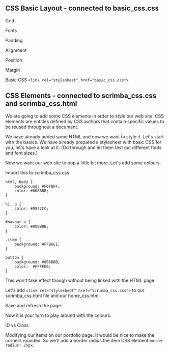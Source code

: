## CSS Basic Layout - connected to basic_css.css

Grid 

Fonts 

Padding 

Alignment 

Position 

Margin 


Basic CSS `<link rel="stylesheet" href="basic_css.css">`


## CSS Elements - connected to scrimba_css.css and scrimba_css.html


We are going to add some CSS elements in order to style our web site. CSS elements are entities defined by CSS authors that contain specific values to be reused throughout a document.

We have already added some HTML and now we want to style it. Let's start with the basics. We have already prepared a stylesheet with basic CSS for you, let's have a look at it. (Go through and let them test out different fonts and font sizes.)


Now we want our web site to pop a little bit more. Let's add some colours. 

Import this to scrimba_css.css

```
html, body {
    background: #F0F8FF;
    color: #008B8B;
}

h1, p {
    color: #9932CC;
}

#navbar a {
    color: #008B8B;
}

.item {
    background: #FFB6C1;
}

button {
    background: #008B8B;
    color: 	#FFFFE0;
}

```  

This won't take effect though without being linked with the HTML page. 

Let's add `<link rel="stylesheet" href="scrimba_css.css">` to our scrimba_css.html file and our home_css.html. 

Save and refresh the page. 

Now it is your turn to play around with the colours. 

ID vs Class 

Modifying our items on our portfolio page. It would be nice to make the corners rounded. 
So we'll add a border radius the item CSS element `border-radius: 25px;`


